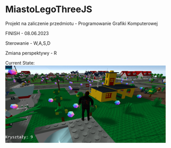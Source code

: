 # MiastoLegoThreeJS
Projekt na zaliczenie przedmiotu - Programowanie Grafiki Komputerowej

FINISH - 08.06.2023

Sterowanie - W,A,S,D

Zmiana perspektywy - R

Current State:
![alt text](https://github.com/Vesox33/MiastoLegoThreeJS/blob/main/Preview/curr7.png?raw=true)

